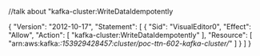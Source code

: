 


//talk about "kafka-cluster:WriteDataIdempotently

{
"Version": "2012-10-17",
"Statement": [
{
"Sid": "VisualEditor0",
"Effect": "Allow",
"Action": [
"kafka-cluster:WriteDataIdempotently"
],
"Resource": [
"arn:aws:kafka:*:153929428457:cluster/poc-ttn-602-kafka-cluster/*"
]
}
]
}

